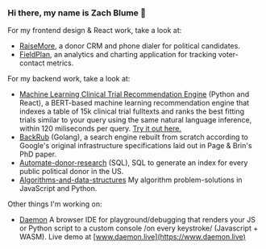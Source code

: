 ### Hi there, my name is Zach Blume 👋

For my frontend design & React work, take a look at:
* [RaiseMore](https://github.com/zachblume/raisemore), a donor CRM and phone dialer for political candidates.
* [FieldPlan](https://github.com/zachblume/fieldplan), an analytics and charting application for tracking voter-contact metrics.

For my backend work, take a look at:
* [Machine Learning Clinical Trial Recommendation Engine](https://github.com/zachblume/machine-learning-recommendation-engine-demo) (Python and React), a BERT-based machine learning recommendation engine that indexes a table of 15k clinical trial fulltexts and ranks the best fitting trials similar to your query using the same natural language inference, within 120 miliseconds per query. [Try it out here.](https://tmn-demo.vercel.app/)
* [BackRub](https://github.com/zachblume/backrub) (Golang), a search engine rebuilt from scratch according to Google's original infrastructure specifications laid out in Page & Brin's PhD paper.
* [Automate-donor-research](https://github.com/zachblume/automate-donor-research) (SQL), SQL to generate an index for every public political donor in the US.
* [Algorithms-and-data-structures](https://github.com/zachblume/algorithms-and-data-structures) My algorithm problem-solutions in JavaScript and Python.

Other things I'm working on:
* [Daemon](https://github.com/zachblume/daemon) A browser IDE for playground/debugging that renders your JS or Python script to a custom console /on every keystroke/ (Javascript + WASM). Live demo at [www.daemon.live](https://www.daemon.live)
